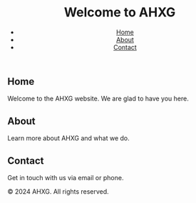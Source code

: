 <!DOCTYPE html>
<html lang="en">
<head>
    <meta charset="UTF-8">
    <meta name="viewport" content="width=device-width, initial-scale=1.0">
    <title>AHXG</title>
    <link rel="stylesheet" href="styles.css">
</head>
<body>
    <header>
        <h1>Welcome to AHXG</h1>
        <nav>
            <ul>
                <li><a href="#home">Home</a></li>
                <li><a href="#about">About</a></li>
                <li><a href="#contact">Contact</a></li>
            </ul>
        </nav>
    </header>
    <main>
        <section id="home">
            <h2>Home</h2>
            <p>Welcome to the AHXG website. We are glad to have you here.</p>
        </section>
        <section id="about">
            <h2>About</h2>
            <p>Learn more about AHXG and what we do.</p>
        </section>
        <section id="contact">
            <h2>Contact</h2>
            <p>Get in touch with us via email or phone.</p>
        </section>
    </main>
    <footer>
        <p>&copy; 2024 AHXG. All rights reserved.</p>
    </footer>
</body>
</html>


